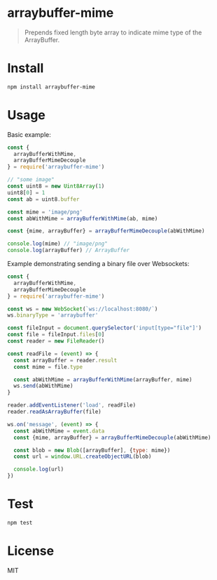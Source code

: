 # arraybuffer-mime

> Prepends fixed length byte array to indicate mime type of the ArrayBuffer.

# Install

```bash
npm install arraybuffer-mime
```

# Usage

Basic example:

```javascript
const {
  arrayBufferWithMime,
  arrayBufferMimeDecouple
} = require('arraybuffer-mime')

// "some image"
const uint8 = new Uint8Array(1)
uint8[0] = 1
const ab = uint8.buffer

const mime = 'image/png'
const abWithMime = arrayBufferWithMime(ab, mime)

const {mime, arrayBuffer} = arrayBufferMimeDecouple(abWithMime)

console.log(mime) // "image/png"
console.log(arrayBuffer) // ArrayBuffer
```

Example demonstrating sending a binary file over Websockets:

```javascript
const {
  arrayBufferWithMime,
  arrayBufferMimeDecouple
} = require('arraybuffer-mime')

const ws = new WebSocket(`ws://localhost:8080/`)
ws.binaryType = 'arraybuffer'

const fileInput = document.querySelector('input[type="file"]')
const file = fileInput.files[0]
const reader = new FileReader()

const readFile = (event) => {
  const arrayBuffer = reader.result
  const mime = file.type

  const abWithMime = arrayBufferWithMime(arrayBuffer, mime)
  ws.send(abWithMime)
}

reader.addEventListener('load', readFile)
reader.readAsArrayBuffer(file)

ws.on('message', (event) => {
  const abWithMime = event.data
  const {mime, arrayBuffer} = arrayBufferMimeDecouple(abWithMime)

  const blob = new Blob([arrayBuffer], {type: mime})
  const url = window.URL.createObjectURL(blob)

  console.log(url)
})
```

# Test

```bash
npm test
```

# License

MIT
